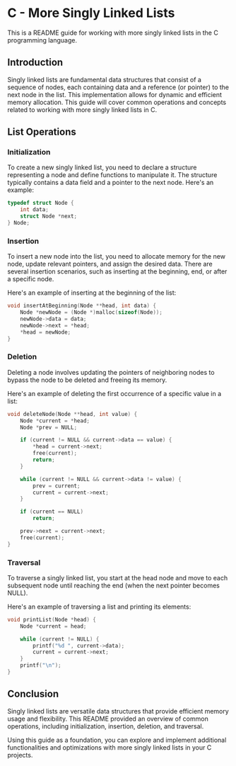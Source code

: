 # C - More Singly Linked Lists

This is a README guide for working with more singly linked lists in the C programming language.

## Introduction

Singly linked lists are fundamental data structures that consist of a sequence of nodes, each containing data and a reference (or pointer) to the next node in the list. This implementation allows for dynamic and efficient memory allocation. This guide will cover common operations and concepts related to working with more singly linked lists in C.

## List Operations

### Initialization

To create a new singly linked list, you need to declare a structure representing a node and define functions to manipulate it. The structure typically contains a data field and a pointer to the next node. Here's an example:

```c
typedef struct Node {
    int data;
    struct Node *next;
} Node;
```

### Insertion

To insert a new node into the list, you need to allocate memory for the new node, update relevant pointers, and assign the desired data. There are several insertion scenarios, such as inserting at the beginning, end, or after a specific node.

Here's an example of inserting at the beginning of the list:

```c
void insertAtBeginning(Node **head, int data) {
    Node *newNode = (Node *)malloc(sizeof(Node));
    newNode->data = data;
    newNode->next = *head;
    *head = newNode;
}
```

### Deletion

Deleting a node involves updating the pointers of neighboring nodes to bypass the node to be deleted and freeing its memory.

Here's an example of deleting the first occurrence of a specific value in a list:

```c
void deleteNode(Node **head, int value) {
    Node *current = *head;
    Node *prev = NULL;

    if (current != NULL && current->data == value) {
        *head = current->next;
        free(current);
        return;
    }

    while (current != NULL && current->data != value) {
        prev = current;
        current = current->next;
    }

    if (current == NULL)
        return;

    prev->next = current->next;
    free(current);
}
```

### Traversal

To traverse a singly linked list, you start at the head node and move to each subsequent node until reaching the end (when the next pointer becomes NULL).

Here's an example of traversing a list and printing its elements:

```c
void printList(Node *head) {
    Node *current = head;

    while (current != NULL) {
        printf("%d ", current->data);
        current = current->next;
    }
    printf("\n");
}
```

## Conclusion

Singly linked lists are versatile data structures that provide efficient memory usage and flexibility. This README provided an overview of common operations, including initialization, insertion, deletion, and traversal.

Using this guide as a foundation, you can explore and implement additional functionalities and optimizations with more singly linked lists in your C projects.
